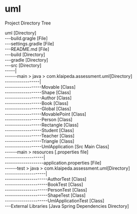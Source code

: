 # uml
Project Directory Tree

uml [Directory]</br>
---build.gragle [File]</br>
---settings.gradle [File]</br>
---README.md  [File]</br>
---build [Directory]</br>
---gradle [Directory]</br>
---src [Directory]</br>
-----|</br>
------main > java > com.klaipeda.assessment.uml[Directory]</br>
-----------------|</br>
------------------Movable [Class]</br>
------------------Shape [Class]</br>
------------------Author [Class]</br>
------------------Book [Class]</br>
------------------Global [Class]</br>
------------------MovablePoint [Class]</br>
------------------Person [Class]</br>
------------------Rectangle [Class]</br>
------------------Student [Class]</br>
------------------Teacher [Class]</br>
------------------Triangle [Class]</br>
------------------UmlApplication [Src Main Class]</br>
------main > resources [.properties file]</br>
-------------------|</br>
-------------------application.properties [File]</br>
------test > java > com.klaipeda.assessment.uml[Directory]</br>
--------------------|</br>
---------------------AuthorTest [Class]</br>
---------------------BookTest [Class]</br>
---------------------PersonTest [Class]</br>
---------------------ShapeTest [Class]</br>
---------------------UmlApplicationTest [Class]</br>
---External Libraries [Java Spring Dependencies Directory]</br>




